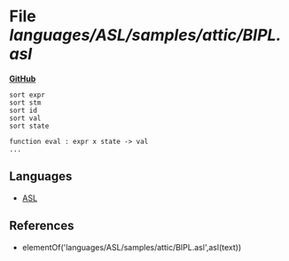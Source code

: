 # File _languages/ASL/samples/attic/BIPL.asl_
**[GitHub](https://github.com/softlang/yas/blob/master/languages/ASL/samples/attic/BIPL.asl)**
```
sort expr
sort stm
sort id
sort val
sort state

function eval : expr x state -> val
...
```

## Languages
* [ASL](../languages/ASL.md)

## References
* elementOf('languages/ASL/samples/attic/BIPL.asl',asl(text))
